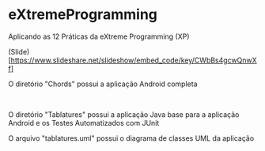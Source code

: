 # eXtremeProgramming
Aplicando as 12 Práticas da eXtreme Programming (XP)

(Slide)[https://www.slideshare.net/slideshow/embed_code/key/CWbBs4gcwQnwXf]

<p>O diretório "Chords" possui a aplicação Android completa</p><br>
<p> O diretório "Tablatures" possui a aplicação Java base para a aplicação Android e os Testes Automatizados com JUnit</p>
<p> O arquivo "tablatures.uml" possui o diagrama de classes UML da aplicação</p>
